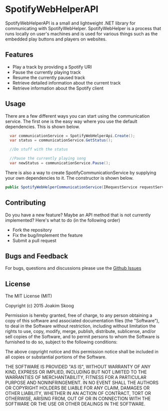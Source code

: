 # SpotifyWebHelperAPI
SpotifyWebHelperAPI is a small and lightweight .NET library for communicating with SpotifyWebHelper. SpotifyWebHelper is a process
that runs locally on user's machines and is used for various things such as the embedded play buttons and players on websites.

## Features
* Play a track by providing a Spotify URI
* Pause the currently playing track
* Resume the currently paused track
* Retrieve detailed information about the current track
* Retrieve information about the Spotify client

## Usage
There are a few different ways you can start using the communication service. The first one is the easy way where you use the default dependencies. This is shown below.
```C# 
  var communicationService = SpotifyWebHelperApi.Create();
  var status = communicationService.GetStatus();

  //Do stuff with the status

  //Pause the currently playing song
  var newStatus = communicationService.Pause(); 
```

There is also a way to create SpotifyCommunicationService by supplying your own dependencies to it. The constructor is shown below.

```C#
public SpotifyWebHelperCommunicationService(IRequestService requestService, IDeserializer deserializer, string auth, string cfid)
```

## Contributing
Do you have a new feature? Maybe an API method that is not currently implemented? Here's what to do (in the following order)
* Fork the repository
* Fix the bug/Implement the feature
* Submit a pull request

## Bugs and Feedback
For bugs, questions and discussions please use the [Github Issues](https://github.com/joakimskoog/SpotifyWebHelperAPI/issues)

## License
The MIT License (MIT)

Copyright (c) 2015 Joakim Skoog

Permission is hereby granted, free of charge, to any person obtaining a copy of this software and associated documentation files (the "Software"), to deal in the Software without restriction, including without limitation the rights to use, copy, modify, merge, publish, distribute, sublicense, and/or sell copies of the Software, and to permit persons to whom the Software is furnished to do so, subject to the following conditions:

The above copyright notice and this permission notice shall be included in all copies or substantial portions of the Software.

THE SOFTWARE IS PROVIDED "AS IS", WITHOUT WARRANTY OF ANY KIND, EXPRESS OR IMPLIED, INCLUDING BUT NOT LIMITED TO THE WARRANTIES OF MERCHANTABILITY, FITNESS FOR A PARTICULAR PURPOSE AND NONINFRINGEMENT. IN NO EVENT SHALL THE AUTHORS OR COPYRIGHT HOLDERS BE LIABLE FOR ANY CLAIM, DAMAGES OR OTHER LIABILITY, WHETHER IN AN ACTION OF CONTRACT, TORT OR OTHERWISE, ARISING FROM, OUT OF OR IN CONNECTION WITH THE SOFTWARE OR THE USE OR OTHER DEALINGS IN THE SOFTWARE.
